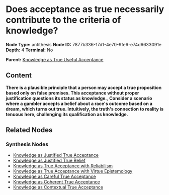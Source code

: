 # Does acceptance as true necessarily contribute to the criteria of knowledge?

**Node Type:** antithesis
**Node ID:** 7877b336-17d1-4e70-9fe6-e74d6633091e
**Depth:** 4
**Terminal:** No

**Parent:** [Knowledge as True Useful Acceptance](knowledge-as-true-useful-acceptance-synthesis-4a2236fc-e314-4473-a0b9-30249b6ca7ad.md)

## Content

**There is a plausible principle that a person may accept a true proposition based only on false premises. This acceptance without proper justification questions its status as knowledge.**, **Consider a scenario where a gambler accepts a belief about a race's outcome based on a dream, which turns out true. Intuitively, the truth's connection to reality is tenuous here, challenging its qualification as knowledge.**

## Related Nodes

### Synthesis Nodes

- [Knowledge as Justified True Acceptance](knowledge-as-justified-true-acceptance-synthesis-96e32eb0-9318-4b36-ab28-23f5471f1e8d.md)
- [Knowledge as Justified True Belief](knowledge-as-justified-true-belief-synthesis-beeb359d-0dfe-461a-975f-415c8872d51f.md)
- [Knowledge as True Acceptance with Reliabilism](knowledge-as-true-acceptance-with-reliabilism-synthesis-d288c7ff-5f0d-4e90-b0d3-cfb0a32bc19b.md)
- [Knowledge as True Acceptance with Virtue Epistemology](knowledge-as-true-acceptance-with-virtue-epistemology-synthesis-441a29ee-f5f8-464d-93ec-bea7c2bea8fc.md)
- [Knowledge as Careful True Acceptance](knowledge-as-careful-true-acceptance-synthesis-4bb660f1-94de-4f7e-b17e-e08258ca629d.md)
- [Knowledge as Coherent True Acceptance](knowledge-as-coherent-true-acceptance-synthesis-81904d9b-83b6-44e4-8001-2d1d2418fe9b.md)
- [Knowledge as Contextual True Acceptance](knowledge-as-contextual-true-acceptance-synthesis-f95d4d49-ef45-4602-bc61-0bbbe992efb9.md)

